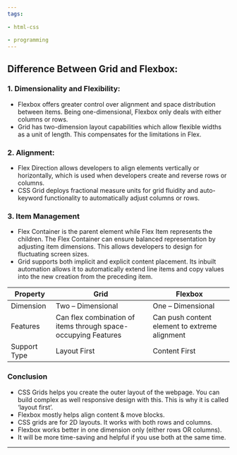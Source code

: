 ```yaml
---
tags:
  
- html-css
  
- programming
---
```

## **Difference Between Grid and Flexbox:**

### **1. Dimensionality and Flexibility:**

- Flexbox offers greater control over alignment and space distribution between items. Being one-dimensional, Flexbox only deals with either columns or rows.
- Grid has two-dimension layout capabilities which allow flexible widths as a unit of length. This compensates for the limitations in Flex.

### **2. Alignment:**

- Flex Direction allows developers to align elements vertically or horizontally, which is used when developers create and reverse rows or columns.
- CSS Grid deploys fractional measure units for grid fluidity and auto-keyword functionality to automatically adjust columns or rows.

### **3. Item Management**

- Flex Container is the parent element while Flex Item represents the children. The Flex Container can ensure balanced representation by adjusting item dimensions. This allows developers to design for fluctuating screen sizes.
- Grid supports both implicit and explicit content placement. Its inbuilt automation allows it to automatically extend line items and copy values into the new creation from the preceding item.

|**Property**|**Grid**|**Flexbox**|
|---|---|---|
|Dimension|Two – Dimensional|One – Dimensional|
|Features|Can flex combination of items through space-occupying Features|Can push content element to extreme alignment|
|Support Type|Layout First|Content First|

### **Conclusion**

- CSS Grids helps you create the outer layout of the webpage. You can build complex as well responsive design with this. This is why it is called ‘layout first’.
- Flexbox mostly helps align content & move blocks.
- CSS grids are for 2D layouts. It works with both rows and columns.
- Flexbox works better in one dimension only (either rows OR columns).
- It will be more time-saving and helpful if you use both at the same time.

---
